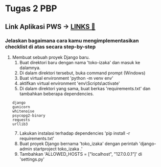 # Tugas 2 PBP
## Link Aplikasi PWS -> [LINKS 🔗](http://muhammad-adiansyah-tokoizakaa.pbp.cs.ui.ac.id/)
### Jelaskan bagaimana cara kamu mengimplementasikan checklist di atas secara step-by-step
1. Membuat sebuah proyek Django baru.
   1. Buat direktori baru dengan nama 'toko-izaka' dan masuk ke dalamnya.
   2. Di dalam direktori tersebut, buka command prompt (Windows)
   3. Buat virtual environment 'python -m venv env'
   4. aktifkan virtual environment 'env\Scripts\activate'
   5. Di dalam direktori yang sama, buat berkas 'requirements.txt' dan tambahkan beberapa dependencies.
     ```
     django
     gunicorn
     whitenoise
     psycopg2-binary
     requests
     urllib3
     ```
   7. Lakukan instalasi terhadap dependencies 'pip install -r requirements.txt'
   8. Buat proyek Django bernama 'toko_izaka' dengan perintah 'django-admin startproject toko_izaka .'
   9. Tambahkan 'ALLOWED_HOSTS = ["localhost", "127.0.0.1"]' di 'settings.py'
